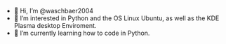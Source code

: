 - 👋 Hi, I’m @waschbaer2004
- 👀 I’m interested in Python and the OS Linux Ubuntu, as well as the KDE Plasma desktop Enviroment.
- 🌱 I’m currently learning how to code in Python.

<!---
waschbaer2004/waschbaer2004 is a ✨ special ✨ repository because its `README.md` (this file) appears on your GitHub profile.
You can click the Preview link to take a look at your changes.
--->
